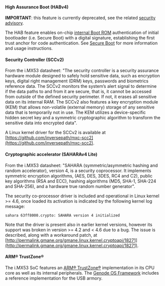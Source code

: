 #### High Assurance Boot (HABv4)

**IMPORTANT**: this feature is currently deprecated, see the related [security advisory](https://github.com/inversepath/usbarmory/blob/master/software/secure_boot/Security_Advisory-Ref_QBVR2017-0001.txt).

The HAB feature enables on-chip [internal Boot ROM](https://github.com/inversepath/usbarmory/wiki/Internal-Boot-ROM) authentication of initial bootloader (i.e. Secure Boot) with a digital signature, establishing the first trust anchor for code authentication. See [Secure Boot](https://github.com/inversepath/usbarmory/wiki/Secure-boot-iMX53) for more information and usage instructions.

#### Security Controller (SCCv2)

From the i.MX53 datasheet: "The security controller is a security assurance hardware module designed to safely hold sensitive data, such as encryption keys, digital right management (DRM) keys, passwords and biometrics reference data. The SCCv2 monitors the system’s alert signal to determine if the data paths to and from it are secure, that is, it cannot be accessed from outside of the defined security perimeter. If not, it erases all sensitive data on its internal RAM. The SCCv2 also features a key encryption module (KEM) that allows non-volatile (external memory) storage of any sensitive data that is temporarily not in use. The KEM utilizes a device-specific hidden secret key and a symmetric cryptographic algorithm to transform the sensitive data into encrypted data".

A Linux kernel driver for the SCCv2 is available at [https://github.com/inversepath/mxc-scc2](https://github.com/inversepath/mxc-scc2).

#### Cryptographic accelerator (SAHARAv4 Lite)

From the i.MX53 datasheet: "SAHARA (symmetric/asymmetric hashing and random accelerator), version 4, is a security coprocessor. It implements symmetric encryption algorithms, (AES, DES, 3DES, RC4 and C2), public key algorithms (RSA and ECC), hashing algorithms (MD5, SHA-1, SHA-224 and SHA-256), and a hardware true random number generator". 

The security co-processor driver is included and operational in Linux kernel >= 4.6, once loaded its activation is indicated by the following kernel log message:
```
sahara 63ff8000.crypto: SAHARA version 4 initialized
```

Note that the driver is present also in earlier kernel versions, however its support was broken in version >= 4.2 and < 4.6 due to a bug. The issue is described, along with a workaround patch, at [http://permalink.gmane.org/gmane.linux.kernel.cryptoapi/18271](http://permalink.gmane.org/gmane.linux.kernel.cryptoapi/18271).

#### ARM® TrustZone®

The i.MX53 SoC features an [ARM® TrustZone®](http://www.arm.com/products/processors/technologies/trustzone/) implementation in its CPU core as well as its internal peripherals. The [Genode OS Framework](https://github.com/inversepath/usbarmory/wiki/Genode-OS) includes a reference implementation for the USB armory.
